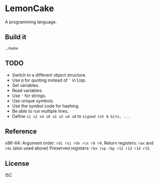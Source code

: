# LemonCake

A programming language.

## Build it

    ./make

## TODO

- Switch to a different object structure.
- Use `@` for quoting instead of `'` in Lisp.
- Set variables.
- Read variables.
- Use `'` for strings.
- Use unique symbols.
- Use the symbol code for hashing.
- Be able to run multiple lines.
- Define `s1 s2 s4 s8 u1 u2 u4 u8` to `signed int 8 bits, ...`

## Reference

x86-64:
    Argument order: `rdi rsi rdx rcx r8 r9`.
    Return registers: `rax` and `rdx` (also used above)
    Preserved registers: `rbx rsp rbp r12 r13 r14 r15`.

## License

ISC
